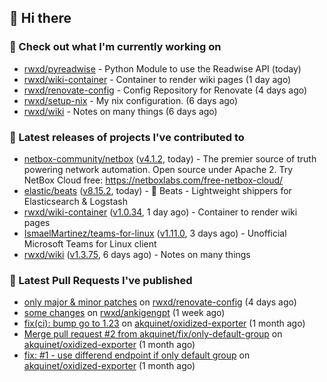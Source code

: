 ## 👋 Hi there

### 👷 Check out what I'm currently working on


- [rwxd/pyreadwise](https://github.com/rwxd/pyreadwise) - Python Module to use the Readwise API (today)
- [rwxd/wiki-container](https://github.com/rwxd/wiki-container) - Container to render wiki pages (1 day ago)
- [rwxd/renovate-config](https://github.com/rwxd/renovate-config) - Config Repository for Renovate (4 days ago)
- [rwxd/setup-nix](https://github.com/rwxd/setup-nix) - My nix configuration. (6 days ago)
- [rwxd/wiki](https://github.com/rwxd/wiki) - Notes on many things (6 days ago)

### 🔭 Latest releases of projects I've contributed to


- [netbox-community/netbox](https://github.com/netbox-community/netbox) ([v4.1.2](https://github.com/netbox-community/netbox/releases/tag/v4.1.2), today) - The premier source of truth powering network automation. Open source under Apache 2. Try NetBox Cloud free: https://netboxlabs.com/free-netbox-cloud/
- [elastic/beats](https://github.com/elastic/beats) ([v8.15.2](https://github.com/elastic/beats/releases/tag/v8.15.2), today) - :tropical_fish: Beats - Lightweight shippers for Elasticsearch &amp; Logstash 
- [rwxd/wiki-container](https://github.com/rwxd/wiki-container) ([v1.0.34](https://github.com/rwxd/wiki-container/releases/tag/v1.0.34), 1 day ago) - Container to render wiki pages
- [IsmaelMartinez/teams-for-linux](https://github.com/IsmaelMartinez/teams-for-linux) ([v1.11.0](https://github.com/IsmaelMartinez/teams-for-linux/releases/tag/v1.11.0), 3 days ago) - Unofficial Microsoft Teams for Linux client
- [rwxd/wiki](https://github.com/rwxd/wiki) ([v1.3.75](https://github.com/rwxd/wiki/releases/tag/v1.3.75), 6 days ago) - Notes on many things

### 🔨 Latest Pull Requests I've published


- [only major &amp; minor patches](https://github.com/rwxd/renovate-config/pull/2) on [rwxd/renovate-config](https://github.com/rwxd/renovate-config) (4 days ago)
- [some changes](https://github.com/rwxd/ankigengpt/pull/84) on [rwxd/ankigengpt](https://github.com/rwxd/ankigengpt) (1 week ago)
- [fix(ci): bump go to 1.23](https://github.com/akquinet/oxidized-exporter/pull/4) on [akquinet/oxidized-exporter](https://github.com/akquinet/oxidized-exporter) (1 month ago)
- [Merge pull request #2 from akquinet/fix/only-default-group](https://github.com/akquinet/oxidized-exporter/pull/3) on [akquinet/oxidized-exporter](https://github.com/akquinet/oxidized-exporter) (1 month ago)
- [fix: #1 - use differend endpoint if only default group](https://github.com/akquinet/oxidized-exporter/pull/2) on [akquinet/oxidized-exporter](https://github.com/akquinet/oxidized-exporter) (1 month ago)
